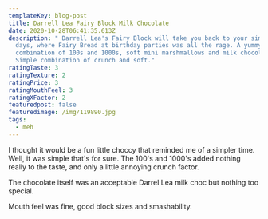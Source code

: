 ```yaml
---
templateKey: blog-post
title: Darrell Lea Fairy Block Milk Chocolate
date: 2020-10-28T06:41:35.613Z
description: " Darrell Lea's Fairy Block will take you back to your simpler
  days, where Fairy Bread at birthday parties was all the rage. A yummy
  combination of 100s and 1000s, soft mini marshmallows and milk chocolate.
  Simple combination of crunch and soft."
ratingTaste: 3
ratingTexture: 2
ratingPrice: 3
ratingMouthFeel: 3
ratingXFactor: 2
featuredpost: false
featuredimage: /img/119890.jpg
tags:
  - meh
---
```

I thought it would be a fun little choccy that reminded me of a simpler time. Well, it was simple that's for sure. The 100's and 1000's added nothing really to the taste, and only a little annoying crunch factor.

The chocolate itself was an acceptable Darrel Lea milk choc but nothing too special.

Mouth feel was fine, good block sizes and smashability.
